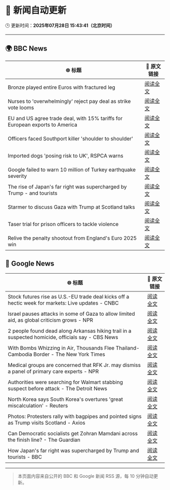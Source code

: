 # 🧠 新闻自动更新

🕒 更新时间：**2025年07月28日 15:43:41（北京时间）**

---

## 🌍 BBC News

| 🌐 标题 | 🔗 原文链接 |
|--------|-------------|
| Bronze played entire Euros with fractured leg | [阅读全文](https://www.bbc.com/sport/football/articles/cwy5vvy275yo) |
| Nurses to 'overwhelmingly' reject pay deal as strike vote looms | [阅读全文](https://www.bbc.com/news/articles/c4ge4905eq7o) |
| EU and US agree trade deal, with 15% tariffs for European exports to America | [阅读全文](https://www.bbc.com/news/articles/cx2xylk3d07o) |
| Officers faced Southport killer 'shoulder to shoulder' | [阅读全文](https://www.bbc.com/news/articles/cjd2d9kpl4do) |
| Imported dogs 'posing risk to UK', RSPCA warns | [阅读全文](https://www.bbc.com/news/articles/cpwq40vjw8lo) |
| Google failed to warn 10 million of Turkey earthquake severity | [阅读全文](https://www.bbc.com/news/articles/c77v2kx304go) |
| The rise of Japan's far right was supercharged by Trump - and tourists | [阅读全文](https://www.bbc.com/news/articles/cx2k29233jeo) |
| Starmer to discuss Gaza with Trump at Scotland talks | [阅读全文](https://www.bbc.com/news/articles/c5y254078k1o) |
| Taser trial for prison officers to tackle violence | [阅读全文](https://www.bbc.com/news/articles/ckgjpd1vnzxo) |
| Relive the penalty shootout from England's Euro 2025 win | [阅读全文](https://www.bbc.com/sport/football/videos/c0l68lpjkz2o) |

## 📰 Google News

| 🌐 标题 | 🔗 原文链接 |
|--------|-------------|
| Stock futures rise as U.S.-EU trade deal kicks off a hectic week for markets: Live updates - CNBC | [阅读全文](https://news.google.com/rss/articles/CBMid0FVX3lxTE5ZR29NVGFNYS1oTmpva09ra2RWMF8yYWJfSElhUmVZYk5WTWtSUWlkcUJFT0V5aHNFQ2UxWXRMV19pOFhmMFUzcVVOMkp4VkR3SjlCa0IxQ0RkUVRkOVM0VVk5aEIwcXQxTDgtZnllUGYxT2c0TTVB0gF8QVVfeXFMT2F1d2ZtR0ltZC05bWFTR01URDBkUjlTdXRQcEcxNHRycDctLTE5ZVY0VHJFeGduTGUtTnhBdUhtbTlZSmk1cnFuRmZmSExfRDFCeExtVHJLTy1JcGMtRzRTeHZzN3FETkQ4TzJYQW9YNWV3d3d6ZlI0bXphbg?oc=5) |
| Israel pauses attacks in some of Gaza to allow limited aid, as global criticism grows - NPR | [阅读全文](https://news.google.com/rss/articles/CBMihAFBVV95cUxQN3Y3ZlZHX0ZZaVhHSTBPakQ1M1FaME9SWGt6WExHREhsYkduR2JnRG5vaEFZdVptRjNXWmhRN2Rsc0ExX1lPSUx5eHY0TzlNd2ViTzczV19jdG5XeWFyN21jQmJtWVk0c1JMQWtJTXNvX1lYV2tzRTZ0Rm5MZy0wVEdlVGk?oc=5) |
| 2 people found dead along Arkansas hiking trail in a suspected homicide, officials say - CBS News | [阅读全文](https://news.google.com/rss/articles/CBMilwFBVV95cUxORTJ3WDFFS1hScms1cFAxeW1wSXJnR0FpRXd5NC1nU3EyUTY4Nm5xODJrOEpFM0pFdDNZdktvcGx1WExPc3FCRUlvY0lQTnFUbno0b2FCb21xNExUVlRzMXVVLW1IbmU5MmxSSDAzYWE1Z09pNHJHaTZqQVhIcktrNHVhazNQN0JCdDQ5bjFSSkhiZjJRQnpZ0gGcAUFVX3lxTE5KOHIwcjJKZ1VQRkNxT3FhcUI5bS1CN0tGaG0wd21id1AxV1EwWmVoMXBBZkw4d1VyZjVxQ2FsVGhIVG93MEQwc0pxZ1Uwc0tPcG1QSmE0eGhvQzZWdHpZeTFXWXB2V1BEbHZGNmk0anREd19rNUJyNkVHVE4wZ3dUcThCNEpZWVNEQ3V1NEFoVU8zVWJLTjhza1R1ZA?oc=5) |
| With Bombs Whizzing in Air, Thousands Flee Thailand-Cambodia Border - The New York Times | [阅读全文](https://news.google.com/rss/articles/CBMimAFBVV95cUxNalpBOWVvNXJFem9OYXFHOFc5Y0JPVU5oY1hOaWZoTVc4b0xCVFRDVnpkSHJVWVhjaGRTT2dRdWNRUWdQUkdYWE5zZC1RX1V1QlZ4V1RqOGFJZmRNNEs2NTdxTkdmSGNkektobkRUZmpPWXhLWEhLSE1jSXdjcFloNmsxQkZTcUQ4RTFBRWNmMkVCUjVxQXBoQQ?oc=5) |
| Medical groups are concerned that RFK Jr. may dismiss a panel of primary care experts - NPR | [阅读全文](https://news.google.com/rss/articles/CBMijwFBVV95cUxNVC1tUm9UVGVKWE9MUDBRZFpqSnZaNmtUNHA4UnBidldmLTl6UEZQWlU4T0Vwd0tDSndhb0VqcnByNlJVVUY4VF9hdVpyU0pQaU16NGdTQ3lud3ViOEdwd25jVFBZUzl3TG4xOFpaOGozaVNNbVJXeFprc1IwOXRaMHBXaHdia0ZsN0pYOS1vRQ?oc=5) |
| Authorities were searching for Walmart stabbing suspect before attack - The Detroit News | [阅读全文](https://news.google.com/rss/articles/CBMi_AFBVV95cUxQZkRBTzE2Z2o4Ni1jcllGX2ZJazd1OTZDQlVSYXRyc212TGRZVWRPeVV4WDBFcExMaFc5VXVhNVVIYTNBMGgwdlZvQ25BLXhsdXliak42NkI1THJXcWhhRlZENTd3Z1dlWEpyZFVwMk9zR2xCMzZsRHNkQktSNkg1cVRNTTEwWlAtTnY3ekRDWGFFVEpEalFOc2N4QWdfVnprRlBNY3lJamFMdlZwbmVyd3hJTTdkVUk5eEwyX3lQLTJJdFFCMjAtOUV2bGhWYkJ1eGo3NXQyZERlbUVVMlBab0xGOU9sLUdPdzNGSXhmcXhETy1IbC16b3ZRMzE?oc=5) |
| North Korea says South Korea's overtures 'great miscalculation' - Reuters | [阅读全文](https://news.google.com/rss/articles/CBMitgFBVV95cUxNalZYaWRfdnBFT2pvUW0zT29pc3owbHh6S0gyeDJ1UTFOQXlpNDlKSnhyYS15WkpHQ05LaFo0ckNlOUNzNFF4Ujdsc3VoZVF2aUNSR2M2ZkVldGJDMkxsNjlwR3lZeW5Ld0dvMFFjVVhleVhvaE1rckxPMFRIelpyVGtwVVBFa3VCb0lSWUkzWE5FZGJuVGdQNmR4VXg2amRZM2tBN2FzMW5SSXFDRTlJYVAwOUZBUQ?oc=5) |
| Photos: Protesters rally with bagpipes and pointed signs as Trump visits Scotland - Axios | [阅读全文](https://news.google.com/rss/articles/CBMib0FVX3lxTE5GdGFNNnJxbTk3dmJUam8xMWVhdzAzRFJ2bEIzRTNqT0pGQmJiUC1mYnpLWDNjOGxfeVktSWNySm84ekxWYjliT0prTHNsQWlGQWEta3VKMlotQVNEdnoxVkl6Q1k3SUgyS2dDUHh6dw?oc=5) |
| Can Democratic socialists get Zohran Mamdani across the finish line? - The Guardian | [阅读全文](https://news.google.com/rss/articles/CBMimgFBVV95cUxQNFlFRFJfLThrU1Z1ZmlsSWpncE9yS291XzBXZ3NmM3NHbGVySVlfeTBwN01HaFpIa3ZIMnpOSGUteGktMlFsTUlmdnhOa19neDlBNTRxYUpGZ2FrT2drbGw3ZndOTlNhRTlSVDZJNzBhTWIyREUybkdvRVBkSzRLa0d4UnRJcFZMbURBY0lUSFg5cVdrWi10cTl3?oc=5) |
| How Japan's far right was supercharged by Trump and tourists - BBC | [阅读全文](https://news.google.com/rss/articles/CBMiWkFVX3lxTE9aOHV3cUMtNVowdDhqNFlveV9vN0RNNS1lYWp0bzNLSFd3QUN6ZGp6azE0RFdkczBYZkVBeGhGLW1ReEdNbmE0U2d4b2ZuSWxaZEJoM0FiY09yd9IBX0FVX3lxTE1SM1BLUDRucmZFYWZZWm5HbU1lbUNZVTlZT0F4N0VNdG5hS0hOaEJEYzkwbUN5Q0Z1cmtuc0lWbDFET0tGX2plTXlaTUhJYnlKWkhsRmIzSDBuN3FpdlpV?oc=5) |

---
> 本页面内容来自公开的 BBC 和 Google 新闻 RSS 源，每 10 分钟自动更新。